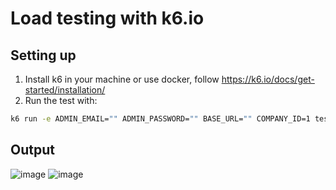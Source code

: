 # Load testing with k6.io

## Setting up

1. Install k6 in your machine or use docker, follow https://k6.io/docs/get-started/installation/
3. Run the test with:

```sh
k6 run -e ADMIN_EMAIL="" ADMIN_PASSWORD="" BASE_URL="" COMPANY_ID=1 tests/1-load-test.js
```

## Output
![image](https://github.com/przbadu/k6-load-testing/assets/4189129/53ceaab9-53d0-4e5b-9572-4eed27ccffc9)
![image](https://github.com/przbadu/k6-load-testing/assets/4189129/eba54995-7215-4f83-87cb-eff9b3d7c71f)
